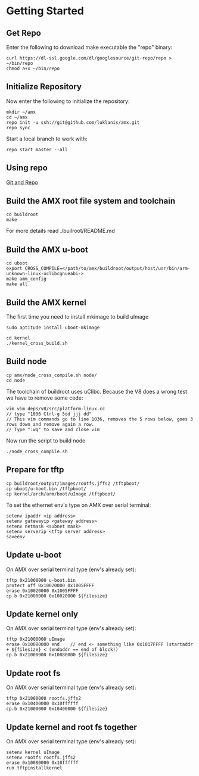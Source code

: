 Getting Started
===============

Get Repo
--------

Enter the following to download make executable the "repo" binary:

    curl https://dl-ssl.google.com/dl/googlesource/git-repo/repo > ~/bin/repo 
    chmod a+x ~/bin/repo


Initialize Repository
---------------------

Now enter the following to initialize the repository:

    mkdir ~/amx
    cd ~/amx 
    repo init -u ssh://git@github.com/luklanis/amx.git
    repo sync
    
Start a local branch to work with:

    repo start master --all


Using repo
----------

[Git and Repo](http://source.android.com/source/version-control.html)


Build the AMX root file system and toolchain
--------------------------------------------

    cd buildroot
    make

For more details read ./builroot/README.md


Build the AMX u-boot
--------------------

    cd uboot
    export CROSS_COMPILE=</path/to/amx/buildroot/output/host/usr/bin/arm-unknown-linux-uclibcgnueabi->
    make amm_config
    make all


Build the AMX kernel
--------------------

The first time you need to install mkimage to build uImage

    sudo aptitude install uboot-mkimage

    cd kernel
    ./kernel_cross_build.sh


Build node
----------

    cp amx/node_cross_compile.sh node/
    cd node

The toolchain of buildroot uses uClibc. Because the V8 does a wrong test we have to remove some code:

    vim vim deps/v8/src/platform-linux.cc
    // type "1036 Ctrl-g 5dd jjj dd"
    // This vim commands go to line 1036, removes the 5 rows below, goes 3 rows down and remove again a row.
    // Type ":wq" to save and close vim

Now run the script to build node

    ./node_cross_compile.sh


Prepare for tftp
----------------

    cp buildroot/output/images/rootfs.jffs2 /tftpboot/
    cp uboot/u-boot.bin /tftpboot/
    cp kernel/arch/arm/boot/uImage /tftpboot/

To set the ethernet env's type on AMX over serial terminal:

    setenv ipaddr <ip address>
    setenv gatewayip <gateway address>
    setenv netmask <subnet mask>
    setenv serverip <tftp server address>
    saveenv


Update u-boot
-------------

On AMX over serial terminal type (env's already set):

    tftp 0x21000000 u-boot.bin
    protect off 0x10020000 0x1005FFFF
    erase 0x10020000 0x1005FFFF
    cp.b 0x21000000 0x10020000 ${filesize}


Update kernel only
------------------

On AMX over serial terminal type (env's already set):

    tftp 0x21000000 uImage
    erase 0x10080000 end    // end <- something like 0x1017FFFF (startaddr + ${filesize} < (endaddr == end of block))
    cp.b 0x21000000 0x10080000 ${filesize}


Update root fs
--------------

On AMX over serial terminal type (env's already set):

    tftp 0x21000000 rootfs.jffs2
    erase 0x10400000 0x10ffffff
    cp.b 0x21000000 0x10400000 ${filesize}


Update kernel and root fs together
----------------------------------

On AMX over serial terminal type (env's already set):

    setenv kernel uImage
    setenv rootfs rootfs.jffs2
    erase 0x10080000 0x10ffffff
    run tftpinstallkernel

